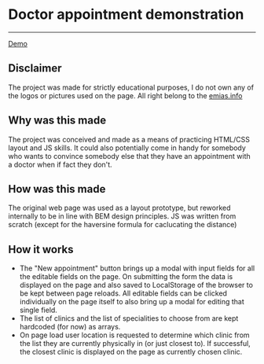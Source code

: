 # Doctor appointment demonstration
---
[Demo](https://dimakulikov.github.io/emias/)

## Disclaimer
 The project was made for strictly educational purposes, I do not own any of the logos or pictures used on the page. All right belong to the [emias.info](emias.info)
 
## Why was this made
The project was conceived and made as a means of practicing HTML/CSS layout and JS skills. It could also potentially come in handy for somebody who wants to convince somebody else that they have an appointment with a doctor when if fact they don't. 

## How was this made
The original web page was used as a layout prototype, but reworked internally to be in line with BEM design principles. JS was written from scratch (except for the haversine formula for caclucating the distance)

## How it works
* The "New appointment" button brings up a modal with input fields for all the editable fields on the page. On submitting the form the data is displayed on the page and also saved to LocalStorage of the browser to be kept between page reloads. All editable fields can be clicked individually on the page itself to also bring up a modal for editing that single field. 
* The list of clinics and the list of specialities to choose from are kept hardcoded (for now) as arrays.
* On page load user location is requested to determine which clinic from the list they are currently physically in (or just closest to). If successful, the closest clinic is displayed on the page as currently chosen clinic.



